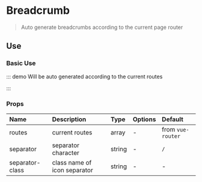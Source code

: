 # Breadcrumb

> Auto generate breadcrumbs according to the current page router

## Use

### Basic Use

::: demo Will be auto generated according to the current routes

<template>
  <ele-breadcrumb />
</template>

<script>
export default {}
</script>

:::

### Props

| Name            | Description                  | Type   | Options | Default           |
| :-------------- | :--------------------------- | :----- | :------ | :---------------- |
| routes          | current routes               | array  | -       | from `vue-router` |
| separator       | separator character          | string | -       | `/`               |
| separator-class | class name of icon separator | string | -       | -                 |
